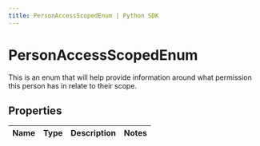 ```yaml
---
title: PersonAccessScopedEnum | Python SDK
---
```


# PersonAccessScopedEnum

This is an enum that will help provide information around what permission this person has in relate to their scope.

## Properties

Name | Type | Description | Notes
------------ | ------------- | ------------- | -------------


